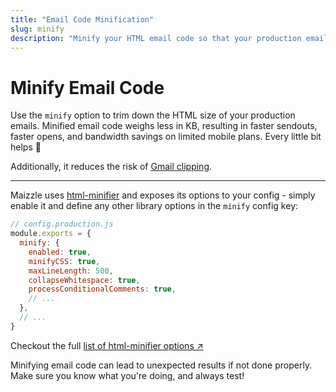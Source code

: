 ```yaml
---
title: "Email Code Minification"
slug: minify
description: "Minify your HTML email code so that your production emails weigh less and you avoid Gmail clipping"
---
```


# Minify Email Code

Use the `minify` option to trim down the HTML size of your production emails. Minified email code weighs less in KB, resulting in faster sendouts, faster opens, and bandwidth savings on limited mobile plans. Every little bit helps 🙂

Additionally, it reduces the risk of [Gmail clipping](https://github.com/hteumeuleu/email-bugs/issues/41).

---

Maizzle uses [html-minifier](https://www.npmjs.com/package/html-minifier) and exposes its options to your config - simply enable it and define any other library options in the `minify` config key:

```js
// config.production.js
module.exports = {
  minify: {
    enabled: true,
    minifyCSS: true,
    maxLineLength: 500,
    collapseWhitespace: true,
    processConditionalComments: true,
    // ...
  },
  // ...
}
```

Checkout the full [list of html-minifier options &nearr;](https://www.npmjs.com/package/html-minifier#options-quick-reference)

<div class="bg-gray-100 border-l-4 border-gradient-b-orange-dark p-4 mb-4 text-md" role="alert">
  <div class="text-gray-600">Minifying email code can lead to unexpected results if not done properly. Make sure you know what you're doing, and always test!</div>
</div>
